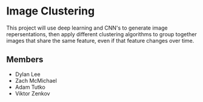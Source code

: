 # Image Clustering

This project will use deep learning and CNN's to generate image repersentations, then apply different clustering algorithms to group together images that share the same feature, even if that feature changes over time.

## Members
* Dylan Lee
* Zach McMichael
* Adam Tutko
* Viktor Zenkov

